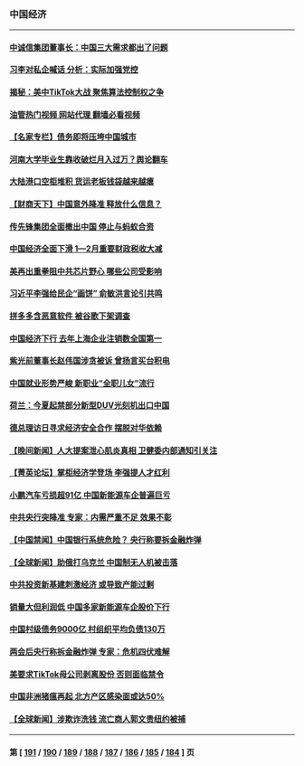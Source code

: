 ### 中国经济
---
#### [中诚信集团董事长：中国三大需求都出了问题](../../pages/ncid283/n13956315.md?03232045) 
#### [习李对私企喊话 分析：实际加强党控](../../pages/ncid283/n13956045.md?03232045) 
#### [揭秘：美中TikTok大战 聚焦算法控制权之争](../../pages/ncid283/n13956048.md?03232045) 
#### [油管热门视频 网站代理 翻墙必看视频](http://138.2.39.72:81/youtube.html?epic-marker?03232045)
#### [【名家专栏】债务即将压垮中国城市](../../pages/ncid283/n13953703.md?03232045) 
#### [河南大学毕业生靠收破烂月入过万？舆论翻车](../../pages/ncid283/n13955876.md?03232045) 
#### [大陆港口空柜堆积 货运老板钱袋越来越瘪](../../pages/ncid283/n13955172.md?03232045) 
#### [【财商天下】中国意外降准 释放什么信息？](../../pages/ncid283/n13955320.md?03232045) 
#### [传先锋集团全面撤出中国 停止与蚂蚁合资](../../pages/ncid283/n13955259.md?03232045) 
#### [中国经济全面下滑 1—2月重要财政税收大减](../../pages/ncid283/n13955181.md?03232045) 
#### [美再出重拳阻中共芯片野心 哪些公司受影响](../../pages/ncid283/n13955288.md?03232045) 
#### [习近平李强给民企“画饼” 俞敏洪言论引共鸣](../../pages/ncid283/n13954948.md?03232045) 
#### [拼多多含恶意软件 被谷歌下架调查](../../pages/ncid283/n13955053.md?03232045) 
#### [中国经济下行 去年上海企业注销数全国第一](../../pages/ncid283/n13954930.md?03232045) 
#### [紫光前董事长赵伟国涉贪被诉 曾扬言买台积电](../../pages/ncid283/n13954387.md?03232045) 
#### [中国就业形势严峻 新职业“全职儿女”流行](../../pages/ncid283/n13953154.md?03232045) 
#### [荷兰：今夏起禁部分新型DUV光刻机出口中国](../../pages/ncid283/n13953171.md?03232045) 
#### [德总理访日寻求经济安全合作 摆脱对华依赖](../../pages/ncid283/n13953123.md?03232045) 
#### [【晚间新闻】人大提案泄心肌炎真相 卫健委内部通知引关注](../../pages/ncid283/n13952941.md?03232045) 
#### [【菁英论坛】掌柜经济学登场 李强提人才红利](../../pages/ncid283/n13952624.md?03232045) 
#### [小鹏汽车亏损超91亿 中国新能源车企普遍巨亏](../../pages/ncid283/n13952635.md?03232045) 
#### [中共央行突降准 专家：内需严重不足 效果不彰](../../pages/ncid283/n13952465.md?03232045) 
#### [【中国禁闻】中国银行系统危险？ 央行称要拆金融炸弹](../../pages/ncid283/n13951934.md?03232045) 
#### [【全球新闻】助俄打乌克兰 中国制无人机被击落](../../pages/ncid283/n13951745.md?03232045) 
#### [中共投资新基建刺激经济 或导致产能过剩](../../pages/ncid283/n13952122.md?03232045) 
#### [销量大但利润低 中国多家新能源车企股价下行](../../pages/ncid283/n13952073.md?03232045) 
#### [中国村级债务9000亿 村组织平均负债130万](../../pages/ncid283/n13951865.md?03232045) 
#### [两会后央行称拆金融炸弹 专家：危机四伏难解](../../pages/ncid283/n13951410.md?03232045) 
#### [美要求TikTok母公司剥离股份 否则面临禁令](../../pages/ncid283/n13951610.md?03232045) 
#### [中国非洲猪瘟再起 北方产区感染面或达50%](../../pages/ncid283/n13951496.md?03232045) 
#### [【全球新闻】涉欺诈洗钱 流亡商人郭文贵纽约被捕](../../pages/ncid283/n13950984.md?03232045) 

---
#### 第 [ [191](./191.md?03232045) / [190](./190.md?03232045) / [189](./189.md?03232045) / [188](./188.md?03232045) / [187](./187.md?03232045) / [186](./186.md?03232045) / [185](./185.md?03232045) / [184](./184.md?03232045) ] 页

